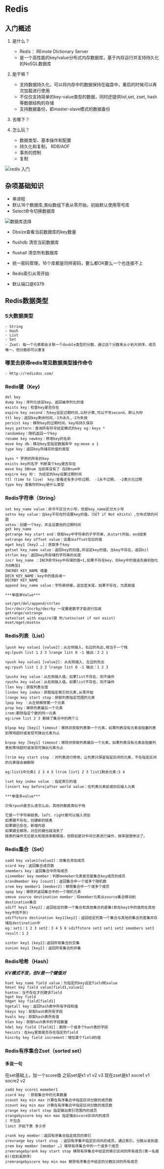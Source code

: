 # Redis

## 入门概述

1. 是什么？
    - Redis： REmote DIctionary Server
    - 是一个高性能的key/value分布式内存数据库，基于内存运行并支持持久化的NoSQL数据库

2. 能干嘛？
    - 支持数据持久化，可以将内存中的数据保持在磁盘中，重启的时候可以再次加载进行使用
    - 不仅仅支持简单的key-value类型的数据，同时还提供list,set, zset, hash等数据结构的存储
    - 支持数据备份，即master-slave模式的数据备份

3. 去哪下？

4. 怎么玩？
    - 数据类型、基本操作和配置
    - 持久化和复制， RDB/AOF
    - 事务的控制
    - 复制

![redis 入门](./redis入门.png)

## 杂项基础知识

- 单进程
- 默认16个数据库,类似数组下表从零开始，初始默认使用零号库
- Select命令切换数据库

![数据库选择](./dataBaseSelect.png)

- Dbsize查看当前数据库的key数量

- flushdb 清空当前数据库
- flushall 清空所有数据库
- 统一密码管理，16个库都是同样密码，要么都OK要么一个也连接不上
- Redis索引从零开始
- 默认端口是6379

## Redis数据类型

### 5大数据类型

    - String
    - Hash
    - List
    - Set
    - Zset: 每一个元素都会关联一个double类型的分数，通过这个分数来从小到大排序。成员唯一，但分数却可以重复

### 哪里去获得redis常见数据类型操作命令

    - Http://redisdoc.com/

### Redis键（Key)

    del key
    dump key：序列化给定key，返回被序列化的值
    exists key：检查key是否存在
    expire key second：为key设定过期时间,以秒计算,可以不写second，默认为秒
    ttl key：返回key剩余时间,-1为永久,-2为失效
    persist key：移除key的过期时间，key将持久保存
    keys pattern：查询所有符号给定模式的key eg：keys *
    randomkey：随机返回一个key
    rename key newkey：修改key的名称
    move key db：移动key至指定数据库中 eg:move a 1
    type key：返回key所储存的值的类型

    kyes * 罗例的所有的key
    exists key的名字 判断某个key是否存在
    move key DBnum 当前库没有了 在DBnum中
    expire key 秒： 为给定的key设置过期时间
    ttl（time to live） key:查看还有多少秒过期， -1永不过期， -2表示已过期
    type key 查看你的key是什么类型

### Redis字符串（String）

    set key_name value：命令不区分大小写，但是key_name区分大小写
    setnx key value：当key不存在时设置key的值。（SET if Not eXists）,分布式锁的问题
    setex：创建一个key，并且设置他的过期时间
    get key_name
    getrange key start end：获取key中字符串的子字符串，从start开始，end结束
    setrange key offset value：设置从offset往后的值
    mget key1 [key2 …]：获取多个key
    getset key_name value：返回key的旧值,并设定key的值。当key不存在，返回nil
    strlen key：返回key所存储的字符串的长度
    incr key_name ：INCR命令key中存储的值+1,如果不存在key，则key中的值话先被初始化为0再加1
    INCRBY KEY_NAME 增量
    DECR KEY_NAME：key中的值自减一
    DECRBY KEY_NAME
    append key_name value：字符串拼接，追加至末尾，如果不存在，为其赋值

    ***单值单Value***

    set/get/del/append/strlen
    Incr/decr/Incrby/decrby 一定要是数字才能进行加减
    getrange/setrange
    setex(set with expire)键 秒/setnx(set if not exist)
    mset/mget/msetnx

### Redis列表（List）

    lpush key value1 [value2]：从左侧插入，右边的先出,相当于一个栈
    eg:lpush list 1 2 3 lrange list 0 -1 输出：3 2 1

    rpush key value1 [value2]: 从右侧插入，左边的先出
    eg:rpush list 1 2 3 lrange list 0 -1 输出：1 2 3

    lpushx key value：从左侧插入值，如果list不存在，则不操作
    rpushx key value：从右侧插入值，如果list不存在，则不操作
    llen key：获取列表长度
    lindex key index：获取指定索引的元素,从零开始
    lrange key start stop：获取列表指定范围的元素
    lpop key ：从左侧移除第一个元素
    prop key：移除列表最后一个元素
    irem:删除指定个数的同一元素
    eg:irem list 2 3 删掉了集合中的两个三

    blpop key [key1] timeout：移除并获取列表第一个元素，如果列表没有元素会阻塞列表到等待超时或发现可弹出元素为止

    brpop key [key1] timeout：移除并获取列表最后一个元素，如果列表没有元素会阻塞列表到等待超时或发现可弹出元素为止

    ltrim key start stop ：对列表进行修改，让列表只保留指定区间的元素，不在指定区间的元素就会被删除

    eg:list1中元素1 2 3 4 5 ltrim list1 2 3 list1剩余元素:3 4

    lset key index value ：指定索引的值
    linsert key before|after world value：在列表元素前或则后插入元素

    ***单值多value***

    只有rpush是怎么进怎么出，其他的都是类似于栈

    它是一个字符串链表。left、right都可以插入添加
    如果键不存在，创建新的链表
    如果键已存在，新增内容
    如果键全移除，对应的键也就消失了
    链表的操作无论是头和尾效率都极高，但假如是对中间元素进行操作，效率就很惨淡了。

### Redis集合（Set）

    sadd key value1[value2]：向集合添加成员
    scard key：返回集合成员数
    smembers key：返回集合中所有成员
    sismember key member：判断memeber元素是否是集合key成员的成员
    srandmember key [count]：返回集合中一个或多个随机数
    srem key member1 [member2]：移除集合中一个或多个成员
    spop key：移除并返回集合中的一个随机元素
    smove source destination member：将member元素从source集合移动到destination集合
    sdiff key1 [key2]：返回给定的第一个集合和其他集合的差集(即在key1中的值而在其他key中找不到)
    sdiffstore destination key1[key2]：返回给定的第一个集合与其他的集合的差集并存储在destination中
    eg：set1：1 2 3 set2：3 4 5 6 sdiffstore set3 set1 set2 smembers set3 result：1 2

    sinter key1 [key2]:返回所有集合的交集
    sunion key1 [key2]：返回所有集合的并集

### Redis哈希（Hash）

***KV模式不变，但V是一个键值对***

    hset key_name field value：为指定的key设定field和value
    hmset key field value[field1,value1]
    hsetnx：当不存在才创建该field
    hget key field
    hmget key field[field1]
    hgetall key：返回hash表中所有字段和值
    hkeys key：获取hash表所有字段
    hvals key：获取hash表所有值
    hlen key：获取hash表中的字段数量
    hdel key field [field1]：删除一个或多个hash表的字段
    hexists：在key里面是否存在指定的field
    hincrby key field increment：增加某个field的值

### Redis有序集合Zset（sorted set）

#### 多说一句

在set基础上，加一个score值
之前set是k1 v1 v2 v3
现在zset是k1 socre1 v1 socre2 v2

    zadd key score1 memeber1
    zcard key ：获取集合中的元素数量
    zcount key min max 计算在有序集合中指定区间分数的成员数
    zcount key min max 计算在有序集合中指定区间分数的成员数
    zrange key start stop 指定输出索引范围内的成员
    zrangebyscore key min max 指定输出score区间内的成员
    ( 不包含
    limit 开始下表 多少步 

    zrank key member：返回有序集合指定成员的索引
    zrevrange key start stop ：返回有序集中指定区间内的成员，通过索引，分数从高到底
    zrem key member [member …] 移除有序集合中的一个或多个成员
    zremrangebyrank key start stop 移除有序集合中给定的索引区间的所有成员(第一名是0)(低到高排序）
    zremrangebyscore key min max 移除有序集合中给定的分数区间的所有成员
